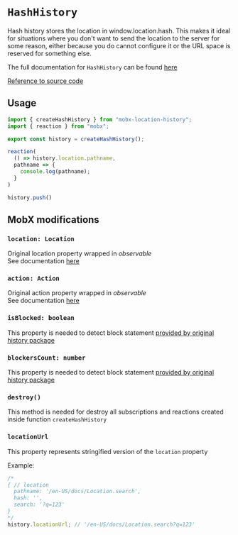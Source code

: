 # `HashHistory`  
Hash history stores the location in window.location.hash. This makes it ideal
for situations where you don't want to send the location to the server for
some reason, either because you do cannot configure it or the URL space is
reserved for something else.

The full documentation for `HashHistory` can be found [here](https://github.com/remix-run/history/blob/main/docs/api-reference.md#history)   

[Reference to source code](/src/history/index.ts)   


## Usage   
```ts
import { createHashHistory } from "mobx-location-history";
import { reaction } from "mobx";

export const history = createHashHistory();

reaction(
  () => history.location.pathname,
  pathname => {
    console.log(pathname);
  }
)

history.push()
```


## MobX modifications     

### `location: Location` <Badge type="tip" text="observable.deep" />     
Original location property wrapped in _observable_  
See documentation [here](https://github.com/remix-run/history/blob/main/docs/api-reference.md#location)   

### `action: Action` <Badge type="tip" text="observable.ref" />     
Original action property wrapped in _observable_  
See documentation [here](https://github.com/remix-run/history/blob/main/docs/api-reference.md#historyaction)   

### `isBlocked: boolean` <Badge type="warning" text="computed.struct" />   
This property is needed to detect block statement [provided by original history package](https://github.com/remix-run/history/blob/main/docs/api-reference.md#historyblockblocker-blocker)   

### `blockersCount: number` <Badge type="tip" text="observable.ref" />   
This property is needed to detect block statement [provided by original history package](https://github.com/remix-run/history/blob/main/docs/api-reference.md#historyblockblocker-blocker)   

### `destroy()`   
This method is needed for destroy all subscriptions and reactions created inside function `createHashHistory`   

### `locationUrl` <Badge type="warning" text="computed.struct" />   
This property represents stringified version of the `location` property   

Example:   
```ts
/*
{ // location
  pathname: '/en-US/docs/Location.search',
  hash: '',
  search: '?q=123'
}
*/
history.locationUrl; // '/en-US/docs/Location.search?q=123'
```